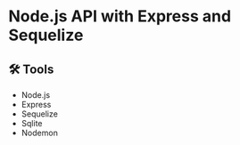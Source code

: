 # Node.js API with Express and Sequelize

## 🛠️ Tools

- Node.js
- Express
- Sequelize
- Sqlite
- Nodemon

